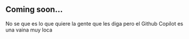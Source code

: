 ## Coming soon...

No se que es lo que quiere la gente que les diga
pero el Github Copilot es una vaina muy loca